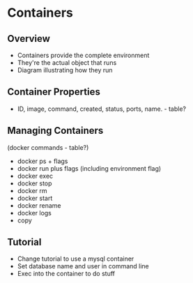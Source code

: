 # Containers

## Overview
- Containers provide the complete environment
- They're the actual object that runs
- Diagram illustrating how they run

## Container Properties
- ID, image, command, created, status, ports, name. - table?

## Managing Containers
(docker commands - table?)
- docker ps + flags
- docker run plus flags (including environment flag)
- docker exec
- docker stop
- docker rm
- docker start
- docker rename
- docker logs
- copy

## Tutorial
- Change tutorial to use a mysql container
- Set database name and user in command line
- Exec into the container to do stuff

